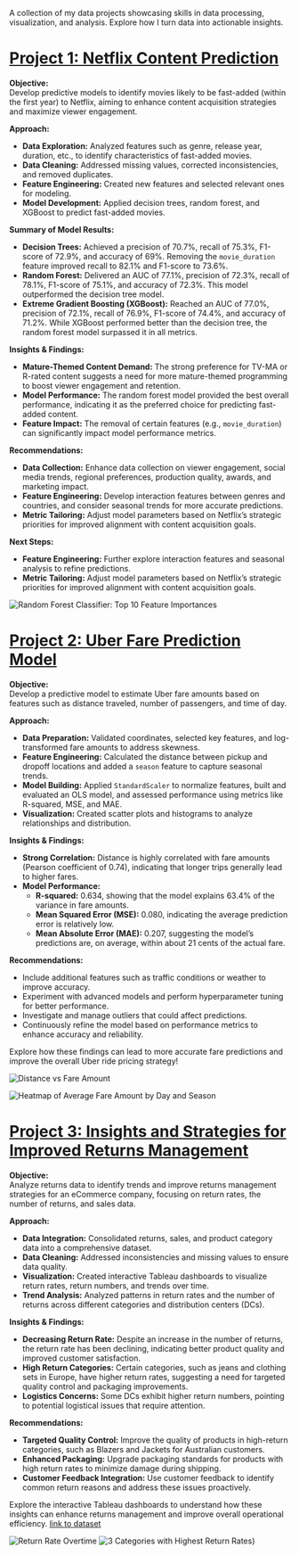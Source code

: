 A collection of my data projects showcasing skills in data processing, visualization, and analysis. Explore how I turn data into actionable insights.


# [Project 1: Netflix Content Prediction](https://github.com/CraigJustin92/Netflix_Content_Prediction)

**Objective:**  
Develop predictive models to identify movies likely to be fast-added (within the first year) to Netflix, aiming to enhance content acquisition strategies and maximize viewer engagement.

**Approach:**
- **Data Exploration:** Analyzed features such as genre, release year, duration, etc., to identify characteristics of fast-added movies.
- **Data Cleaning:** Addressed missing values, corrected inconsistencies, and removed duplicates.
- **Feature Engineering:** Created new features and selected relevant ones for modeling.
- **Model Development:** Applied decision trees, random forest, and XGBoost to predict fast-added movies.

**Summary of Model Results:**
- **Decision Trees:** Achieved a precision of 70.7%, recall of 75.3%, F1-score of 72.9%, and accuracy of 69%. Removing the `movie_duration` feature improved recall to 82.1% and F1-score to 73.6%.
- **Random Forest:** Delivered an AUC of 77.1%, precision of 72.3%, recall of 78.1%, F1-score of 75.1%, and accuracy of 72.3%. This model outperformed the decision tree model.
- **Extreme Gradient Boosting (XGBoost):** Reached an AUC of 77.0%, precision of 72.1%, recall of 76.9%, F1-score of 74.4%, and accuracy of 71.2%. While XGBoost performed better than the decision tree, the random forest model surpassed it in all metrics.

**Insights & Findings:**
- **Mature-Themed Content Demand:** The strong preference for TV-MA or R-rated content suggests a need for more mature-themed programming to boost viewer engagement and retention.
- **Model Performance:** The random forest model provided the best overall performance, indicating it as the preferred choice for predicting fast-added content.
- **Feature Impact:** The removal of certain features (e.g., `movie_duration`) can significantly impact model performance metrics.

**Recommendations:**
- **Data Collection:** Enhance data collection on viewer engagement, social media trends, regional preferences, production quality, awards, and marketing impact.
- **Feature Engineering:** Develop interaction features between genres and countries, and consider seasonal trends for more accurate predictions.
- **Metric Tailoring:** Adjust model parameters based on Netflix’s strategic priorities for improved alignment with content acquisition goals.

**Next Steps:**
- **Feature Engineering:** Further explore interaction features and seasonal analysis to refine predictions.
- **Metric Tailoring:** Adjust model parameters based on Netflix’s strategic priorities for improved alignment with content acquisition goals.

![Random Forest Classifier: Top 10 Feature Importances](https://github.com/CraigJustin92/Craigs-Data-Portfolio/blob/main/images/netflix%20feature%20importance.png?raw=true)

# [Project 2: Uber Fare Prediction Model](https://github.com/CraigJustin92/Uber-Fare-Prediction-Model)

**Objective:**  
Develop a predictive model to estimate Uber fare amounts based on features such as distance traveled, number of passengers, and time of day.

**Approach:**
- **Data Preparation:** Validated coordinates, selected key features, and log-transformed fare amounts to address skewness.
- **Feature Engineering:** Calculated the distance between pickup and dropoff locations and added a `season` feature to capture seasonal trends.
- **Model Building:** Applied `StandardScaler` to normalize features, built and evaluated an OLS model, and assessed performance using metrics like R-squared, MSE, and MAE.
- **Visualization:** Created scatter plots and histograms to analyze relationships and distribution.

**Insights & Findings:**
- **Strong Correlation:** Distance is highly correlated with fare amounts (Pearson coefficient of 0.74), indicating that longer trips generally lead to higher fares.
- **Model Performance:** 
  - **R-squared:** 0.634, showing that the model explains 63.4% of the variance in fare amounts.
  - **Mean Squared Error (MSE):** 0.080, indicating the average prediction error is relatively low.
  - **Mean Absolute Error (MAE):** 0.207, suggesting the model’s predictions are, on average, within about 21 cents of the actual fare.

**Recommendations:**
- Include additional features such as traffic conditions or weather to improve accuracy.
- Experiment with advanced models and perform hyperparameter tuning for better performance.
- Investigate and manage outliers that could affect predictions.
- Continuously refine the model based on performance metrics to enhance accuracy and reliability.

Explore how these findings can lead to more accurate fare predictions and improve the overall Uber ride pricing strategy!

![Distance vs Fare Amount](https://github.com/CraigJustin92/Craigs-Data-Portfolio/blob/main/images/uber%20distance%20vs%20fare.png?raw=true)

![Heatmap of Average Fare Amount by Day and Season](https://github.com/CraigJustin92/Craigs-Data-Portfolio/blob/main/images/uber%20fare%20by%20day%20and%20season.png?raw=true)

# [Project 3: Insights and Strategies for Improved Returns Management](https://public.tableau.com/shared/HSJ99SQZZ?:display_count=n&:origin=viz_share_link)

**Objective:**  
Analyze returns data to identify trends and improve returns management strategies for an eCommerce company, focusing on return rates, the number of returns, and sales data.

**Approach:**
- **Data Integration:** Consolidated returns, sales, and product category data into a comprehensive dataset.
- **Data Cleaning:** Addressed inconsistencies and missing values to ensure data quality.
- **Visualization:** Created interactive Tableau dashboards to visualize return rates, return numbers, and trends over time.
- **Trend Analysis:** Analyzed patterns in return rates and the number of returns across different categories and distribution centers (DCs).

**Insights & Findings:**
- **Decreasing Return Rate:** Despite an increase in the number of returns, the return rate has been declining, indicating better product quality and improved customer satisfaction.
- **High Return Categories:** Certain categories, such as jeans and clothing sets in Europe, have higher return rates, suggesting a need for targeted quality control and packaging improvements.
- **Logistics Concerns:** Some DCs exhibit higher return numbers, pointing to potential logistical issues that require attention.

**Recommendations:**
- **Targeted Quality Control:** Improve the quality of products in high-return categories, such as Blazers and Jackets for Australian customers.
- **Enhanced Packaging:** Upgrade packaging standards for products with high return rates to minimize damage during shipping.
- **Customer Feedback Integration:** Use customer feedback to identify common return reasons and address these issues proactively.

Explore the interactive Tableau dashboards to understand how these insights can enhance returns management and improve overall operational efficiency.
[link to dataset](https://www.kaggle.com/datasets/mustafakeser4/looker-ecommerce-bigquery-dataset)

![Return Rate Overtime](https://github.com/CraigJustin92/Craigs-Data-Portfolio/blob/main/images/returns%20management%201.png?raw=true)
![3 Categories with Highest Return Rates](https://github.com/CraigJustin92/Craigs-Data-Portfolio/blob/main/images/returns%20management%202.png?raw=true))

